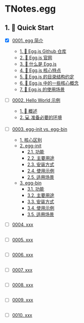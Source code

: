 # TNotes.egg


## 1. 🚀 Quick Start

- [x] [0001. egg 简介](https://tdahuyou.github.io/TNotes.egg/notes/0001.%20egg%20%E7%AE%80%E4%BB%8B/README) <!-- [locale](./notes/0001.%20egg%20%E7%AE%80%E4%BB%8B/README) -->  
  - [1. 🔗 Egg.js Github 仓库](https://tdahuyou.github.io/TNotes.egg/notes/0001.%20egg%20%E7%AE%80%E4%BB%8B/README#1--eggjs-github-仓库)
  - [2. 🔗 Egg.js 官网](https://tdahuyou.github.io/TNotes.egg/notes/0001.%20egg%20%E7%AE%80%E4%BB%8B/README#2--eggjs-官网)
  - [3. 📒 什么是 Egg.js](https://tdahuyou.github.io/TNotes.egg/notes/0001.%20egg%20%E7%AE%80%E4%BB%8B/README#3--什么是-eggjs)
  - [4. 📒 Egg.js 核心特点](https://tdahuyou.github.io/TNotes.egg/notes/0001.%20egg%20%E7%AE%80%E4%BB%8B/README#4--eggjs-核心特点)
  - [5. 📒 Egg.js 的目录结构约定](https://tdahuyou.github.io/TNotes.egg/notes/0001.%20egg%20%E7%AE%80%E4%BB%8B/README#5--eggjs-的目录结构约定)
  - [6. 📒 Egg.js 中的一些核心概念](https://tdahuyou.github.io/TNotes.egg/notes/0001.%20egg%20%E7%AE%80%E4%BB%8B/README#6--eggjs-中的一些核心概念)
  - [7. 📒 Egg.js 的使用场景](https://tdahuyou.github.io/TNotes.egg/notes/0001.%20egg%20%E7%AE%80%E4%BB%8B/README#7--eggjs-的使用场景)
  

- [ ] [0002. Hello World 示例](https://tdahuyou.github.io/TNotes.egg/notes/0002.%20Hello%20World%20%E7%A4%BA%E4%BE%8B/README) <!-- [locale](./notes/0002.%20Hello%20World%20%E7%A4%BA%E4%BE%8B/README) -->  
  - [1. 📒 概述](https://tdahuyou.github.io/TNotes.egg/notes/0002.%20Hello%20World%20%E7%A4%BA%E4%BE%8B/README#1--概述)
  - [2. 💻 准备必要的环境](https://tdahuyou.github.io/TNotes.egg/notes/0002.%20Hello%20World%20%E7%A4%BA%E4%BE%8B/README#2--准备必要的环境)
  

- [ ] [0003. egg-init vs. egg-bin](https://tdahuyou.github.io/TNotes.egg/notes/0003.%20egg-init%20vs.%20egg-bin/README) <!-- [locale](./notes/0003.%20egg-init%20vs.%20egg-bin/README) -->  
  - [1. 核心区别](https://tdahuyou.github.io/TNotes.egg/notes/0003.%20egg-init%20vs.%20egg-bin/README#1-核心区别)
  - [2. egg-init](https://tdahuyou.github.io/TNotes.egg/notes/0003.%20egg-init%20vs.%20egg-bin/README#2-egg-init)
    - [2.1. 功能](https://tdahuyou.github.io/TNotes.egg/notes/0003.%20egg-init%20vs.%20egg-bin/README#21-功能)
    - [2.2. 主要用途](https://tdahuyou.github.io/TNotes.egg/notes/0003.%20egg-init%20vs.%20egg-bin/README#22-主要用途)
    - [2.3. 安装方式](https://tdahuyou.github.io/TNotes.egg/notes/0003.%20egg-init%20vs.%20egg-bin/README#23-安装方式)
    - [2.4. 使用示例](https://tdahuyou.github.io/TNotes.egg/notes/0003.%20egg-init%20vs.%20egg-bin/README#24-使用示例)
    - [2.5. 适用场景](https://tdahuyou.github.io/TNotes.egg/notes/0003.%20egg-init%20vs.%20egg-bin/README#25-适用场景)
  - [3. egg-bin](https://tdahuyou.github.io/TNotes.egg/notes/0003.%20egg-init%20vs.%20egg-bin/README#3-egg-bin)
    - [3.1. 功能](https://tdahuyou.github.io/TNotes.egg/notes/0003.%20egg-init%20vs.%20egg-bin/README#31-功能)
    - [3.2. 主要用途](https://tdahuyou.github.io/TNotes.egg/notes/0003.%20egg-init%20vs.%20egg-bin/README#32-主要用途)
    - [3.3. 安装方式](https://tdahuyou.github.io/TNotes.egg/notes/0003.%20egg-init%20vs.%20egg-bin/README#33-安装方式)
    - [3.4. 使用示例](https://tdahuyou.github.io/TNotes.egg/notes/0003.%20egg-init%20vs.%20egg-bin/README#34-使用示例)
    - [3.5. 适用场景](https://tdahuyou.github.io/TNotes.egg/notes/0003.%20egg-init%20vs.%20egg-bin/README#35-适用场景)
  

- [ ] [0004. xxx](https://tdahuyou.github.io/TNotes.egg/notes/0004.%20xxx/README) <!-- [locale](./notes/0004.%20xxx/README) -->  
  
  
  ##
  
  

- [ ] [0005. xxx](https://tdahuyou.github.io/TNotes.egg/notes/0005.%20xxx/README) <!-- [locale](./notes/0005.%20xxx/README) -->  
  
  
  ##
  
  

- [ ] [0006. xxx](https://tdahuyou.github.io/TNotes.egg/notes/0006.%20xxx/README) <!-- [locale](./notes/0006.%20xxx/README) -->  
  
  
  ##
  
  

- [ ] [0007. xxx](https://tdahuyou.github.io/TNotes.egg/notes/0007.%20xxx/README) <!-- [locale](./notes/0007.%20xxx/README) -->  
  
  
  ##
  
  

- [ ] [0008. xxx](https://tdahuyou.github.io/TNotes.egg/notes/0008.%20xxx/README) <!-- [locale](./notes/0008.%20xxx/README) -->  
  
  
  ##
  
  

- [ ] [0009. xxx](https://tdahuyou.github.io/TNotes.egg/notes/0009.%20xxx/README) <!-- [locale](./notes/0009.%20xxx/README) -->  
  
  
  ##
  
  

- [ ] [0010. xxx](https://tdahuyou.github.io/TNotes.egg/notes/0010.%20xxx/README) <!-- [locale](./notes/0010.%20xxx/README) -->  
  
  
  ##
  
  
